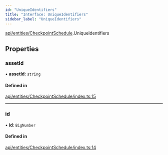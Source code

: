 ```yaml
---
id: "UniqueIdentifiers"
title: "Interface: UniqueIdentifiers"
sidebar_label: "UniqueIdentifiers"
---
```


[api/entities/CheckpointSchedule](../../../../../modules/API/Entities/CheckpointSchedule/CheckpointSchedule.md).UniqueIdentifiers

## Properties

### assetId

• **assetId**: `string`

#### Defined in

[api/entities/CheckpointSchedule/index.ts:15](https://github.com/PolymeshAssociation/polymesh-sdk/blob/995f17653/src/api/entities/CheckpointSchedule/index.ts#L15)

___

### id

• **id**: `BigNumber`

#### Defined in

[api/entities/CheckpointSchedule/index.ts:14](https://github.com/PolymeshAssociation/polymesh-sdk/blob/995f17653/src/api/entities/CheckpointSchedule/index.ts#L14)
